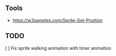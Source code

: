 ## Tools
- https://w3samples.com/Sprite-Get-Position

## TODO
[ ] Fix sprite walking animation with timer animation